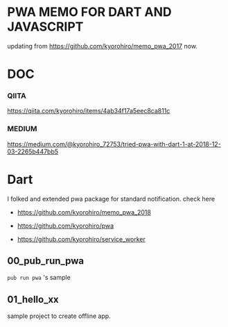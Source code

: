 # PWA MEMO FOR DART AND JAVASCRIPT

updating from https://github.com/kyorohiro/memo_pwa_2017 now.

# DOC

### QIITA

https://qiita.com/kyorohiro/items/4ab34f17a5eec8ca811c

### MEDIUM

https://medium.com/@kyorohiro_72753/tried-pwa-with-dart-1-at-2018-12-03-2265b447bb5


# Dart

I folked and extended pwa package for standard notification.
check here

- https://github.com/kyorohiro/memo_pwa_2018

- https://github.com/kyorohiro/pwa

- https://github.com/kyorohiro/service_worker

 
## 00_pub_run_pwa
`pub run pwa` 's sample

## 01_hello_xx
sample project to create offline app.

